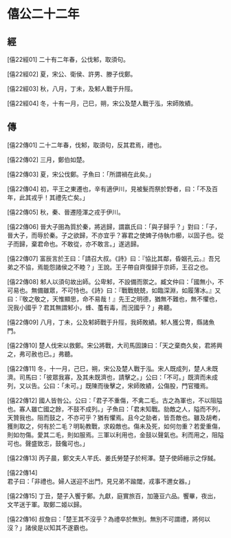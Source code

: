 # 僖公二十二年

## 經 <a name="05Xi22Jing"></a>

<a name="05Xi22Jing01">[僖22經01]</a> 二十有二年春，公伐邾，取須句。

<a name="05Xi22Jing02">[僖22經02]</a> 夏，宋公、衛侯、許男、滕子伐鄭。

<a name="05Xi22Jing03">[僖22經03]</a> 秋，八月，丁未，及邾人戰于升陘。

<a name="05Xi22Jing04">[僖22經04]</a> 冬，十有一月，己巳，朔，宋公及楚人戰于泓，宋師敗績。

## 傳 <a name="05Xi22Zhuan"></a>

<a name="05Xi22Zhuan01">[僖22傳01]</a> 二十二年春，伐邾，取須句，反其君焉，禮也。

<a name="05Xi22Zhuan02">[僖22傳02]</a> 三月，鄭伯如楚。

<a name="05Xi22Zhuan03">[僖22傳03]</a> 夏，宋公伐鄭。子魚曰：「所謂禍在此矣。」

<a name="05Xi22Zhuan04">[僖22傳04]</a> 初，平王之東遷也，辛有適伊川，見被髮而祭於野者，曰：「不及百年，此其戎乎！其禮先亡矣。」

<a name="05Xi22Zhuan05">[僖22傳05]</a> 秋，秦、晉遷陸渾之戎于伊川。

<a name="05Xi22Zhuan06">[僖22傳06]</a> 晉大子圉為質於秦，將逃歸，謂嬴氏曰：「與子歸乎？」對曰：「子，晉大子，而辱於秦。子之欲歸，不亦宜乎？寡君之使婢子侍執巾櫛，以固子也。從子而歸，棄君命也。不敢從，亦不敢言。」遂逃歸。

<a name="05Xi22Zhuan07">[僖22傳07]</a> 富辰言於王曰：「請召大叔。《詩》曰：『協比其鄰，昏姻孔云。』吾兄弟之不協，焉能怨諸侯之不睦？」王說。王子帶自齊復歸于京師，王召之也。

<a name="05Xi22Zhuan08">[僖22傳08]</a> 邾人以須句故出師。公卑邾，不設備而禦之。臧文仲曰：「國無小，不可易也。無備雖眾，不可恃也。《詩》曰：『戰戰兢兢，如臨深淵，如履薄冰。』又曰：『敬之敬之，天惟顯思，命不易哉！』先王之明德，猶無不難也，無不懼也，況我小國乎？君其無謂邾小，蜂、蠆有毒，而況國乎？」弗聽。

<a name="05Xi22Zhuan09">[僖22傳09]</a> 八月，丁未，公及邾師戰于升陘，我師敗績。邾人獲公冑，縣諸魚門。

<a name="05Xi22Zhuan10">[僖22傳10]</a> 楚人伐宋以救鄭。宋公將戰，大司馬固諫曰：「天之棄商久矣，君將興之，弗可赦也已。」弗聽。

<a name="05Xi22Zhuan11">[僖22傳11]</a> 冬，十一月，己巳，朔，宋公及楚人戰于泓。宋人既成列，楚人未既濟。司馬曰：「彼眾我寡，及其未既濟也，請擊之。」公曰：「不可。」既濟而未成列，又以告。公曰：「未可。」既陳而後擊之，宋師敗績，公傷股，門官殲焉。

<a name="05Xi22Zhuan12">[僖22傳12]</a> 國人皆咎公。公曰：「君子不重傷，不禽二毛。古之為軍也，不以阻隘也。寡人雖亡國之餘，不鼓不成列。」子魚曰：「君未知戰。勍敵之人，隘而不列，天贊我也。阻而鼓之，不亦可乎？猶有懼焉。且今之勍者，皆吾敵也。雖及胡耇，獲則取之，何有於二毛？明恥教戰，求殺敵也。傷未及死，如何勿重？若愛重傷，則如勿傷。愛其二毛，則如服焉。三軍以利用也，金鼓以聲氣也。利而用之，阻隘可也。聲盛致志，鼓儳可也。」

<a name="05Xi22Zhuan13">[僖22傳13]</a> 丙子晨，鄭文夫人芊氏、姜氏勞楚子於柯澤。楚子使師縉示之俘馘。

<a name="05Xi22Zhuan14">[僖22傳14]</a> 君子曰：「非禮也。婦人送迎不出門，見兄弟不踰閾，戎事不邇女器。」

<a name="05Xi22Zhuan15">[僖22傳15]</a> 丁丑，楚子入饗于鄭。九獻，庭實旅百，加籩豆六品。饗畢，夜出，文芊送于軍。取鄭二姬以歸。

<a name="05Xi22Zhuan16">[僖22傳16]</a> 叔詹曰：「楚王其不沒乎？為禮卒於無別。無別不可謂禮，將何以沒？」諸侯是以知其不遂霸也。

